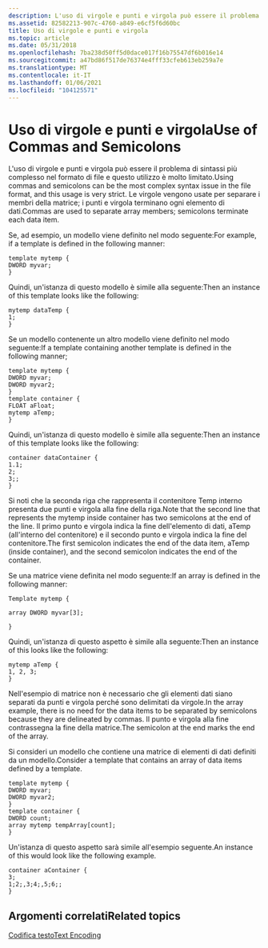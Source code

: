```yaml
---
description: L'uso di virgole e punti e virgola può essere il problema di sintassi più complesso nel formato di file e questo utilizzo è molto limitato. Le virgole vengono usate per separare i membri della matrice; i punti e virgola terminano ogni elemento di dati.
ms.assetid: 82582213-907c-4760-a849-e6cf5f6d60bc
title: Uso di virgole e punti e virgola
ms.topic: article
ms.date: 05/31/2018
ms.openlocfilehash: 7ba238d50ff5d0dace017f16b75547df6b016e14
ms.sourcegitcommit: a47bd86f517de76374e4fff33cfeb613eb259a7e
ms.translationtype: MT
ms.contentlocale: it-IT
ms.lasthandoff: 01/06/2021
ms.locfileid: "104125571"
---
```

# <a name="use-of-commas-and-semicolons"></a><span data-ttu-id="a91d5-104">Uso di virgole e punti e virgola</span><span class="sxs-lookup"><span data-stu-id="a91d5-104">Use of Commas and Semicolons</span></span>

<span data-ttu-id="a91d5-105">L'uso di virgole e punti e virgola può essere il problema di sintassi più complesso nel formato di file e questo utilizzo è molto limitato.</span><span class="sxs-lookup"><span data-stu-id="a91d5-105">Using commas and semicolons can be the most complex syntax issue in the file format, and this usage is very strict.</span></span> <span data-ttu-id="a91d5-106">Le virgole vengono usate per separare i membri della matrice; i punti e virgola terminano ogni elemento di dati.</span><span class="sxs-lookup"><span data-stu-id="a91d5-106">Commas are used to separate array members; semicolons terminate each data item.</span></span>

<span data-ttu-id="a91d5-107">Se, ad esempio, un modello viene definito nel modo seguente:</span><span class="sxs-lookup"><span data-stu-id="a91d5-107">For example, if a template is defined in the following manner:</span></span>


```
template mytemp {
DWORD myvar;
}
```



<span data-ttu-id="a91d5-108">Quindi, un'istanza di questo modello è simile alla seguente:</span><span class="sxs-lookup"><span data-stu-id="a91d5-108">Then an instance of this template looks like the following:</span></span>


```
mytemp dataTemp {
1;
}
```



<span data-ttu-id="a91d5-109">Se un modello contenente un altro modello viene definito nel modo seguente:</span><span class="sxs-lookup"><span data-stu-id="a91d5-109">If a template containing another template is defined in the following manner;</span></span>


```
template mytemp {
DWORD myvar;
DWORD myvar2;
}
template container {
FLOAT aFloat;
mytemp aTemp;
}
```



<span data-ttu-id="a91d5-110">Quindi, un'istanza di questo modello è simile alla seguente:</span><span class="sxs-lookup"><span data-stu-id="a91d5-110">Then an instance of this template looks like the following:</span></span>


```
container dataContainer {
1.1;
2; 
3;;
}
```



<span data-ttu-id="a91d5-111">Si noti che la seconda riga che rappresenta il contenitore Temp interno presenta due punti e virgola alla fine della riga.</span><span class="sxs-lookup"><span data-stu-id="a91d5-111">Note that the second line that represents the mytemp inside container has two semicolons at the end of the line.</span></span> <span data-ttu-id="a91d5-112">Il primo punto e virgola indica la fine dell'elemento di dati, aTemp (all'interno del contenitore) e il secondo punto e virgola indica la fine del contenitore.</span><span class="sxs-lookup"><span data-stu-id="a91d5-112">The first semicolon indicates the end of the data item, aTemp (inside container), and the second semicolon indicates the end of the container.</span></span>

<span data-ttu-id="a91d5-113">Se una matrice viene definita nel modo seguente:</span><span class="sxs-lookup"><span data-stu-id="a91d5-113">If an array is defined in the following manner:</span></span>


```
Template mytemp {

array DWORD myvar[3];

}
```



<span data-ttu-id="a91d5-114">Quindi, un'istanza di questo aspetto è simile alla seguente:</span><span class="sxs-lookup"><span data-stu-id="a91d5-114">Then an instance of this looks like the following:</span></span>


```
mytemp aTemp {
1, 2, 3;
}
```



<span data-ttu-id="a91d5-115">Nell'esempio di matrice non è necessario che gli elementi dati siano separati da punti e virgola perché sono delimitati da virgole.</span><span class="sxs-lookup"><span data-stu-id="a91d5-115">In the array example, there is no need for the data items to be separated by semicolons because they are delineated by commas.</span></span> <span data-ttu-id="a91d5-116">Il punto e virgola alla fine contrassegna la fine della matrice.</span><span class="sxs-lookup"><span data-stu-id="a91d5-116">The semicolon at the end marks the end of the array.</span></span>

<span data-ttu-id="a91d5-117">Si consideri un modello che contiene una matrice di elementi di dati definiti da un modello.</span><span class="sxs-lookup"><span data-stu-id="a91d5-117">Consider a template that contains an array of data items defined by a template.</span></span>


```
template mytemp {
DWORD myvar;
DWORD myvar2;
}
template container {
DWORD count;
array mytemp tempArray[count];
}
```



<span data-ttu-id="a91d5-118">Un'istanza di questo aspetto sarà simile all'esempio seguente.</span><span class="sxs-lookup"><span data-stu-id="a91d5-118">An instance of this would look like the following example.</span></span>


```
container aContainer {
3;
1;2;,3;4;,5;6;;
}
```



## <a name="related-topics"></a><span data-ttu-id="a91d5-119">Argomenti correlati</span><span class="sxs-lookup"><span data-stu-id="a91d5-119">Related topics</span></span>

<dl> <dt>

[<span data-ttu-id="a91d5-120">Codifica testo</span><span class="sxs-lookup"><span data-stu-id="a91d5-120">Text Encoding</span></span>](text-encoding.md)
</dt> </dl>

 

 



